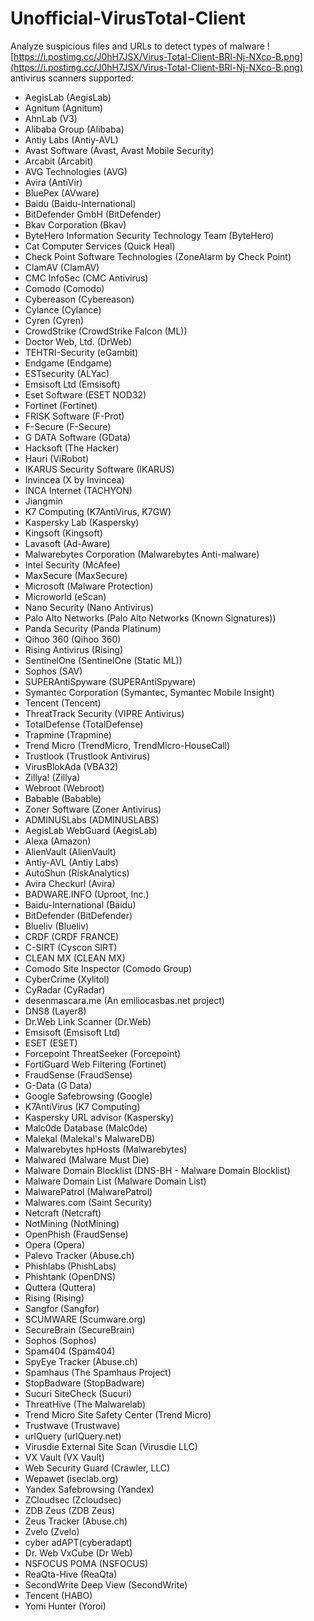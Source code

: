 # Unofficial-VirusTotal-Client
Analyze suspicious files and URLs to detect types of malware
![https://i.postimg.cc/J0hH7JSX/Virus-Total-Client-BRl-Nj-NXco-B.png](https://i.postimg.cc/J0hH7JSX/Virus-Total-Client-BRl-Nj-NXco-B.png)
antivirus scanners supported:
* AegisLab (AegisLab)
* Agnitum (Agnitum)
* AhnLab (V3)
* Alibaba Group (Alibaba)
* Antiy Labs (Antiy-AVL)
* Avast Software (Avast, Avast Mobile Security)
* Arcabit (Arcabit)
* AVG Technologies (AVG)
* Avira (AntiVir)
* BluePex (AVware)
* Baidu (Baidu-International)
* BitDefender GmbH (BitDefender)
* Bkav Corporation (Bkav)
* ByteHero Information Security Technology Team (ByteHero)
* Cat Computer Services (Quick Heal)
* Check Point Software Technologies (ZoneAlarm by Check Point)
* ClamAV (ClamAV)
* CMC InfoSec (CMC Antivirus)
* Comodo (Comodo)
* Cybereason (Cybereason)
* Cylance (Cylance)
* Cyren (Cyren)
* CrowdStrike (CrowdStrike Falcon (ML))
* Doctor Web, Ltd. (DrWeb)
* TEHTRI-Security (eGambit)
* Endgame (Endgame)
* ESTsecurity (ALYac)
* Emsisoft Ltd (Emsisoft)
* Eset Software (ESET NOD32)
* Fortinet (Fortinet)
* FRISK Software (F-Prot)
* F-Secure (F-Secure)
* G DATA Software (GData)
* Hacksoft (The Hacker)
* Hauri (ViRobot)
* IKARUS Security Software (IKARUS)
* Invincea (X by Invincea)
* INCA Internet (TACHYON)
* Jiangmin
* K7 Computing (K7AntiVirus, K7GW)
* Kaspersky Lab (Kaspersky)
* Kingsoft (Kingsoft)
* Lavasoft (Ad-Aware)
* Malwarebytes Corporation (Malwarebytes Anti-malware)
* Intel Security (McAfee)
* MaxSecure (MaxSecure)
* Microsoft (Malware Protection)
* Microworld (eScan)
* Nano Security (Nano Antivirus)
* Palo Alto Networks (Palo Alto Networks (Known Signatures))
* Panda Security (Panda Platinum)
* Qihoo 360 (Qihoo 360)
* Rising Antivirus (Rising)
* SentinelOne (SentinelOne (Static ML))
* Sophos (SAV)
* SUPERAntiSpyware (SUPERAntiSpyware)
* Symantec Corporation (Symantec, Symantec Mobile Insight)
* Tencent (Tencent)
* ThreatTrack Security (VIPRE Antivirus)
* TotalDefense (TotalDefense)
* Trapmine (Trapmine)
* Trend Micro (TrendMicro, TrendMicro-HouseCall)
* Trustlook (Trustlook Antivirus)
* VirusBlokAda (VBA32)
* Zillya! (Zillya)
* Webroot (Webroot)
* Babable (Babable)
* Zoner Software (Zoner Antivirus)
* ADMINUSLabs (ADMINUSLABS)
* AegisLab WebGuard (AegisLab)
* Alexa (Amazon)
* AlienVault (AlienVault)
* Antiy-AVL (Antiy Labs)
* AutoShun (RiskAnalytics)
* Avira Checkurl (Avira)
* BADWARE.INFO (Uproot, Inc.)
* Baidu-International (Baidu)
* BitDefender (BitDefender)
* Blueliv (Blueliv)
* CRDF (CRDF FRANCE)
* C-SIRT (Cyscon SIRT)
* CLEAN MX (CLEAN MX)
* Comodo Site Inspector (Comodo Group)
* CyberCrime (Xylitol)
* CyRadar (CyRadar)
* desenmascara.me (An emiliocasbas.net project)
* DNS8 (Layer8)
* Dr.Web Link Scanner (Dr.Web)
* Emsisoft (Emsisoft Ltd)
* ESET (ESET)
* Forcepoint ThreatSeeker (Forcepoint)
* FortiGuard Web Filtering (Fortinet)
* FraudSense (FraudSense)
* G-Data (G Data)
* Google Safebrowsing (Google)
* K7AntiVirus (K7 Computing)
* Kaspersky URL advisor (Kaspersky)
* Malc0de Database (Malc0de)
* Malekal (Malekal's MalwareDB)
* Malwarebytes hpHosts (Malwarebytes)
* Malwared (Malware Must Die)
* Malware Domain Blocklist (DNS-BH - Malware Domain Blocklist)
* Malware Domain List (Malware Domain List)
* MalwarePatrol (MalwarePatrol)
* Malwares.com (Saint Security)
* Netcraft (Netcraft)
* NotMining (NotMining)
* OpenPhish (FraudSense)
* Opera (Opera)
* Palevo Tracker (Abuse.ch)
* Phishlabs (PhishLabs)
* Phishtank (OpenDNS)
* Quttera (Quttera)
* Rising (Rising)
* Sangfor (Sangfor)
* SCUMWARE (Scumware.org)
* SecureBrain (SecureBrain)
* Sophos (Sophos)
* Spam404 (Spam404)
* SpyEye Tracker (Abuse.ch)
* Spamhaus (The Spamhaus Project)
* StopBadware (StopBadware)
* Sucuri SiteCheck (Sucuri)
* ThreatHive (The Malwarelab)
* Trend Micro Site Safety Center (Trend Micro)
* Trustwave (Trustwave)
* urlQuery (urlQuery.net)
* Virusdie External Site Scan (Virusdie LLC)
* VX Vault (VX Vault)
* Web Security Guard (Crawler, LLC)
* Wepawet (iseclab.org)
* Yandex Safebrowsing (Yandex)
* ZCloudsec (Zcloudsec)
* ZDB Zeus (ZDB Zeus)
* Zeus Tracker (Abuse.ch)
* Zvelo (Zvelo)
* cyber adAPT(cyberadapt)
* Dr. Web VxCube (Dr Web)
* NSFOCUS POMA (NSFOCUS)
* ReaQta-Hive (ReaQta)
* SecondWrite Deep View (SecondWrite)
* Tencent (HABO)
* Yomi Hunter (Yoroi)


